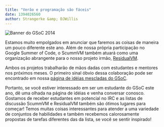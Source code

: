 ```yaml
---
title: "Verão e programação são fáceis"
date: 1394026560
author: Strangerke &amp; DJWillis
---
```


![Banner do GSoC 2014](/data/news/GSOC-14_banner.png)

Estamos muito empolgados em anunciar que faremos as coisas de maneira um pouco diferente este ano. Além de nossa própria participação no Google Summer of Code, o ScummVM também atuará como uma organização abrangente para o nosso projeto irmão, [ResidualVM](http://www.residualvm.org/).

Ambos os projetos trabalharão de mãos dadas com estudantes e mentores nos próximos meses. O primeiro sinal óbvio dessa colaboração pode ser encontrado em nossa [página de idéias mescladas do GSoC](http://wiki.scummvm.org/index.php/GSoC_Ideas).

Portanto, se você estiver interessado em ser um estudante do GSoC este ano, dê uma olhada na página de idéias e venha conversar conosco. Gostamos de receber estudantes em potencial no IRC e as listas de discussão ScummVM e ResidualVM também são ótimos lugares para começar! Temos muitas coisas interessantes para atender a uma variedade de conjuntos de habilidades e também recebemos calorosamente propostas de tarefas diferentes das da lista, se você se sentir inspirado!
